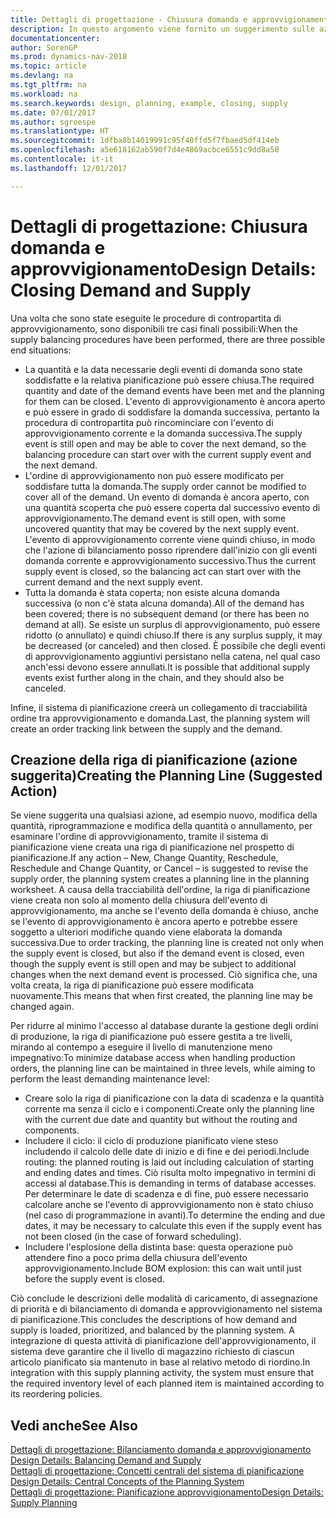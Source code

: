 ```yaml
---
title: Dettagli di progettazione - Chiusura domanda e approvvigionamento
description: In questo argomento viene fornito un suggerimento sulle azioni da eseguire dopo l'esecuzione delle procedure di contropartita di approvvigionamento.
documentationcenter: 
author: SorenGP
ms.prod: dynamics-nav-2018
ms.topic: article
ms.devlang: na
ms.tgt_pltfrm: na
ms.workload: na
ms.search.keywords: design, planning, example, closing, supply
ms.date: 07/01/2017
ms.author: sgroespe
ms.translationtype: HT
ms.sourcegitcommit: 1dfba8b14019991c95f40ffd5f7fbaed5df414eb
ms.openlocfilehash: a5e618162ab590f7d4e4869acbce6551c9dd8a50
ms.contentlocale: it-it
ms.lasthandoff: 12/01/2017

---
```

# <a name="design-details-closing-demand-and-supply"></a><span data-ttu-id="a2bb2-103">Dettagli di progettazione: Chiusura domanda e approvvigionamento</span><span class="sxs-lookup"><span data-stu-id="a2bb2-103">Design Details: Closing Demand and Supply</span></span>
<span data-ttu-id="a2bb2-104">Una volta che sono state eseguite le procedure di contropartita di approvvigionamento, sono disponibili tre casi finali possibili:</span><span class="sxs-lookup"><span data-stu-id="a2bb2-104">When the supply balancing procedures have been performed, there are three possible end situations:</span></span>  
  
* <span data-ttu-id="a2bb2-105">La quantità e la data necessarie degli eventi di domanda sono state soddisfatte e la relativa pianificazione può essere chiusa.</span><span class="sxs-lookup"><span data-stu-id="a2bb2-105">The required quantity and date of the demand events have been met and the planning for them can be closed.</span></span> <span data-ttu-id="a2bb2-106">L'evento di approvvigionamento è ancora aperto e può essere in grado di soddisfare la domanda successiva, pertanto la procedura di contropartita può rincominciare con l'evento di approvvigionamento corrente e la domanda successiva.</span><span class="sxs-lookup"><span data-stu-id="a2bb2-106">The supply event is still open and may be able to cover the next demand, so the balancing procedure can start over with the current supply event and the next demand.</span></span>  
* <span data-ttu-id="a2bb2-107">L'ordine di approvvigionamento non può essere modificato per soddisfare tutta la domanda.</span><span class="sxs-lookup"><span data-stu-id="a2bb2-107">The supply order cannot be modified to cover all of the demand.</span></span> <span data-ttu-id="a2bb2-108">Un evento di domanda è ancora aperto, con una quantità scoperta che può essere coperta dal successivo evento di approvvigionamento.</span><span class="sxs-lookup"><span data-stu-id="a2bb2-108">The demand event is still open, with some uncovered quantity that may be covered by the next supply event.</span></span> <span data-ttu-id="a2bb2-109">L'evento di approvvigionamento corrente viene quindi chiuso, in modo che l'azione di bilanciamento posso riprendere dall'inizio con gli eventi domanda corrente e approvvigionamento successivo.</span><span class="sxs-lookup"><span data-stu-id="a2bb2-109">Thus the current supply event is closed, so the balancing act can start over with the current demand and the next supply event.</span></span>  
* <span data-ttu-id="a2bb2-110">Tutta la domanda è stata coperta; non esiste alcuna domanda successiva (o non c'è stata alcuna domanda).</span><span class="sxs-lookup"><span data-stu-id="a2bb2-110">All of the demand has been covered; there is no subsequent demand (or there has been no demand at all).</span></span> <span data-ttu-id="a2bb2-111">Se esiste un surplus di approvvigionamento, può essere ridotto (o annullato) e quindi chiuso.</span><span class="sxs-lookup"><span data-stu-id="a2bb2-111">If there is any surplus supply, it may be decreased (or canceled) and then closed.</span></span> <span data-ttu-id="a2bb2-112">È possibile che degli eventi di approvvigionamento aggiuntivi persistano nella catena, nel qual caso anch'essi devono essere annullati.</span><span class="sxs-lookup"><span data-stu-id="a2bb2-112">It is possible that additional supply events exist further along in the chain, and they should also be canceled.</span></span>  
  
<span data-ttu-id="a2bb2-113">Infine, il sistema di pianificazione creerà un collegamento di tracciabilità ordine tra approvvigionamento e domanda.</span><span class="sxs-lookup"><span data-stu-id="a2bb2-113">Last, the planning system will create an order tracking link between the supply and the demand.</span></span>  
  
## <a name="creating-the-planning-line-suggested-action"></a><span data-ttu-id="a2bb2-114">Creazione della riga di pianificazione (azione suggerita)</span><span class="sxs-lookup"><span data-stu-id="a2bb2-114">Creating the Planning Line (Suggested Action)</span></span>  
<span data-ttu-id="a2bb2-115">Se viene suggerita una qualsiasi azione, ad esempio nuovo, modifica della quantità, riprogrammazione e modifica della quantità o annullamento, per esaminare l'ordine di approvvigionamento, tramite il sistema di pianificazione viene creata una riga di pianificazione nel prospetto di pianificazione.</span><span class="sxs-lookup"><span data-stu-id="a2bb2-115">If any action – New, Change Quantity, Reschedule, Reschedule and Change Quantity, or Cancel – is suggested to revise the supply order, the planning system creates a planning line in the planning worksheet.</span></span> <span data-ttu-id="a2bb2-116">A causa della tracciabilità dell'ordine, la riga di pianificazione viene creata non solo al momento della chiusura dell'evento di approvvigionamento, ma anche se l'evento della domanda è chiuso, anche se l'evento di approvvigionamento è ancora aperto e potrebbe essere soggetto a ulteriori modifiche quando viene elaborata la domanda successiva.</span><span class="sxs-lookup"><span data-stu-id="a2bb2-116">Due to order tracking, the planning line is created not only when the supply event is closed, but also if the demand event is closed, even though the supply event is still open and may be subject to additional changes when the next demand event is processed.</span></span> <span data-ttu-id="a2bb2-117">Ciò significa che, una volta creata, la riga di pianificazione può essere modificata nuovamente.</span><span class="sxs-lookup"><span data-stu-id="a2bb2-117">This means that when first created, the planning line may be changed again.</span></span>  
  
<span data-ttu-id="a2bb2-118">Per ridurre al minimo l'accesso al database durante la gestione degli ordini di produzione, la riga di pianificazione può essere gestita a tre livelli, mirando al contempo a eseguire il livello di manutenzione meno impegnativo:</span><span class="sxs-lookup"><span data-stu-id="a2bb2-118">To minimize database access when handling production orders, the planning line can be maintained in three levels, while aiming to perform the least demanding maintenance level:</span></span>  
  
* <span data-ttu-id="a2bb2-119">Creare solo la riga di pianificazione con la data di scadenza e la quantità corrente ma senza il ciclo e i componenti.</span><span class="sxs-lookup"><span data-stu-id="a2bb2-119">Create only the planning line with the current due date and quantity but without the routing and components.</span></span>  
* <span data-ttu-id="a2bb2-120">Includere il ciclo: il ciclo di produzione pianificato viene steso includendo il calcolo delle date di inizio e di fine e dei periodi.</span><span class="sxs-lookup"><span data-stu-id="a2bb2-120">Include routing: the planned routing is laid out including calculation of starting and ending dates and times.</span></span> <span data-ttu-id="a2bb2-121">Ciò risulta molto impegnativo in termini di accessi al database.</span><span class="sxs-lookup"><span data-stu-id="a2bb2-121">This is demanding in terms of database accesses.</span></span> <span data-ttu-id="a2bb2-122">Per determinare le date di scadenza e di fine, può essere necessario calcolare anche se l'evento di approvvigionamento non è stato chiuso (nel caso di programmazione in avanti).</span><span class="sxs-lookup"><span data-stu-id="a2bb2-122">To determine the ending and due dates, it may be necessary to calculate this even if the supply event has not been closed (in the case of forward scheduling).</span></span>  
* <span data-ttu-id="a2bb2-123">Includere l'esplosione della distinta base: questa operazione può attendere fino a poco prima della chiusura dell'evento approvvigionamento.</span><span class="sxs-lookup"><span data-stu-id="a2bb2-123">Include BOM explosion: this can wait until just before the supply event is closed.</span></span>  
  
<span data-ttu-id="a2bb2-124">Ciò conclude le descrizioni delle modalità di caricamento, di assegnazione di priorità e di bilanciamento di domanda e approvvigionamento nel sistema di pianificazione.</span><span class="sxs-lookup"><span data-stu-id="a2bb2-124">This concludes the descriptions of how demand and supply is loaded, prioritized, and balanced by the planning system.</span></span> <span data-ttu-id="a2bb2-125">A integrazione di questa attività di pianificazione dell'approvvigionamento, il sistema deve garantire che il livello di magazzino richiesto di ciascun articolo pianificato sia mantenuto in base al relativo metodo di riordino.</span><span class="sxs-lookup"><span data-stu-id="a2bb2-125">In integration with this supply planning activity, the system must ensure that the required inventory level of each planned item is maintained according to its reordering policies.</span></span>  
  
## <a name="see-also"></a><span data-ttu-id="a2bb2-126">Vedi anche</span><span class="sxs-lookup"><span data-stu-id="a2bb2-126">See Also</span></span>  
<span data-ttu-id="a2bb2-127">[Dettagli di progettazione: Bilanciamento domanda e approvvigionamento](design-details-balancing-demand-and-supply.md) </span><span class="sxs-lookup"><span data-stu-id="a2bb2-127">[Design Details: Balancing Demand and Supply](design-details-balancing-demand-and-supply.md) </span></span>  
<span data-ttu-id="a2bb2-128">[Dettagli di progettazione: Concetti centrali del sistema di pianificazione](design-details-central-concepts-of-the-planning-system.md) </span><span class="sxs-lookup"><span data-stu-id="a2bb2-128">[Design Details: Central Concepts of the Planning System](design-details-central-concepts-of-the-planning-system.md) </span></span>  
[<span data-ttu-id="a2bb2-129">Dettagli di progettazione: Pianificazione approvvigionamento</span><span class="sxs-lookup"><span data-stu-id="a2bb2-129">Design Details: Supply Planning</span></span>](design-details-supply-planning.md)
